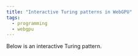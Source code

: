 ```yaml
---
title: "Interactive Turing patterns in WebGPU"
tags:
  - programming
  - webgpu
---
```


Below is an interactive Turing pattern.

<div>
  <canvas id="example-canvas" width="600" height="600"></canvas>
</div>

<script type="module" src="script.js"></script>
